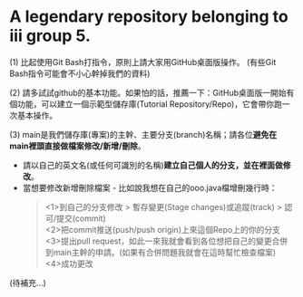 # A legendary repository belonging to iii group 5.

(1) 比起使用Git Bash打指令，原則上請大家用GitHub桌面版操作。 (有些Git Bash指令可能會不小心幹掉我們的資料)

(2) 請多試試github的基本功能。如果怕的話，推薦一下：GitHub桌面版一開始有個功能，可以建立一個示範型儲存庫(Tutorial Repository/Repo)，它會帶你跑一次基本操作。
 
(3) main是我們儲存庫(專案)的主幹、主要分支(branch)名稱；請各位**避免在main裡頭直接做檔案修改/新增/刪除**。 
 - 請以自己的英文名(或任何可識別的名稱)**建立自己個人的分支，並在裡面做修改**。
 - 當想要修改新增刪除檔案 - 比如說我想在自己的ooo.java檔增刪幾行時：
   > <1>到自己的分支修改 > 暫存變更(Stage changes)或追蹤(track) > 認可/提交(commit) <br>
   > <2>把commit推送(push/push origin)上來這個Repo上的你的分支<br>
   > <3>提出pull request，如此一來我就會看到各位想把自己的變更合併到main主幹的申請。(如果有合併問題我就會在這時幫忙檢查檔案)<br>
   > <4>成功更改
   
(待補充...)

